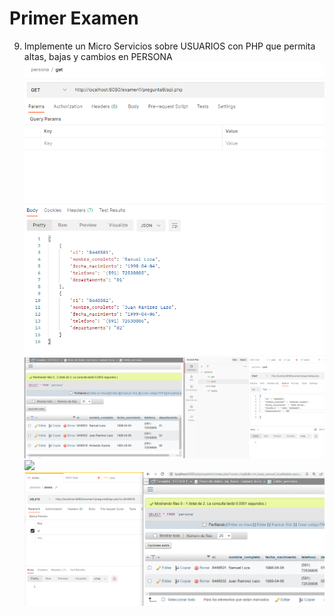 # Primer Examen

9. Implemente un Micro Servicios sobre USUARIOS con PHP que permita altas, bajas y cambios en PERSONA
![](../imgs/pregunta9/get.png)
![](../imgs/pregunta9/post.png)
![](../imgs/pregunta9/puth.png)
![](../imgs/pregunta9/delete.png)


